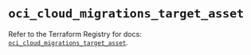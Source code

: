 # `oci_cloud_migrations_target_asset`

Refer to the Terraform Registry for docs: [`oci_cloud_migrations_target_asset`](https://registry.terraform.io/providers/hashicorp/oci/7.19.0/docs/resources/cloud_migrations_target_asset).
